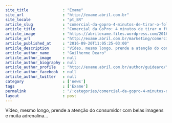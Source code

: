 ```yaml
---
site_title               : "Exame"
site_url                 : "http://exame.abril.com.br"
site_locale              : "pt_BR"
article_slug             : "comercial-da-gopro-4-minutos-de-tirar-o-folego"
article_title            : "Comercial da GoPro: 4 minutos de tirar o fôlego"
article_image            : "https://abrilexame.files.wordpress.com/2016/09/size_960_16_9_go-pro-video.jpg?quality=70&strip=all&w=960"
article_url              : "http://exame.abril.com.br/marketing/comercial-da-gopro-4-minutos-de/"
article_published_at     : "2016-09-20T11:05:25-03:00"
article_description      : "Vídeo, mesmo longo, prende a atenção do consumidor com belas imagens e muita adrenalina..."
article_author_name      : "Guilherme Dearo"
article_author_image     : null
article_author_biography : null
article_author_profile   : "http://exame.abril.com.br/author/guidearo/"
article_author_facebook  : null
article_author_twitter   : null
category                 : ['news']
tags                     : ['Exame']
permalink                : "/:categories/comercial-da-gopro-4-minutos-de-tirar-o-folego/"
layout                   : post
---
```


Vídeo, mesmo longo, prende a atenção do consumidor com belas imagens e muita adrenalina...
